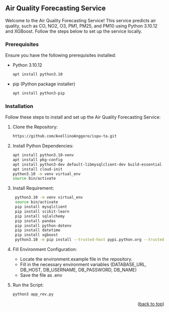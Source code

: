 ## Air Quality Forecasting Service

Welcome to the Air Quality Forecasting Service! This service predicts air quality, such as CO, NO2, O3, PM1, PM25, and PM10 using Python 3.10.12 and XGBoost. Follow the steps below to set up the service locally.

### Prerequisites

Ensure you have the following prerequisites installed:
* Python 3.10.12
    ```sh
    apt install python3.10
    ```
* pip (Python package installer)
    ```sh
    apt install python3-pip
    ```

### Installation

Follow these steps to install and set up the Air Quality Forecasting Service:

1. Clone the Repository:
    ```sh
    https://github.com/AxellinoAnggoro/ispu-ta.git
    ```
2. Install Python Dependencies:
    ```sh
    apt install python3.10-venv
    apt install pkg-config
    apt install python3-dev default-libmysqlclient-dev build-essential
    apt install cloud-init
    python3.10 -m venv virtual_env
    source bin/activate
    ```
3. Install Requirement:
   ```sh
    python3.10 -m venv virtual_env
    source bin/activate
    pip install mysqlclient
    pip install scikit-learn
    pip install sqlalchemy
    pip install pandas
    pip install python-dotenv
    pip install datetime
    pip install xgboost
    python3.10 -m pip install --trusted-host pypi.python.org --trusted-host files.pythonhosted.org --trusted-host pypi.org --upgrade pip (optional)
   ```

4. Fill Environment Configuration:
   * Locate the environment.example file in the repository.
   * Fill in the necessary environment variables (DATABASE_URL, DB_HOST, DB_USERNAME, DB_PASSWORD, DB_NAME)
   * Save the file as .env
5. Run the Script:
    ```sh
    python3 app_rev.py
    ```

<p align="right">(<a href="#readme-top">back to top</a>)</p>